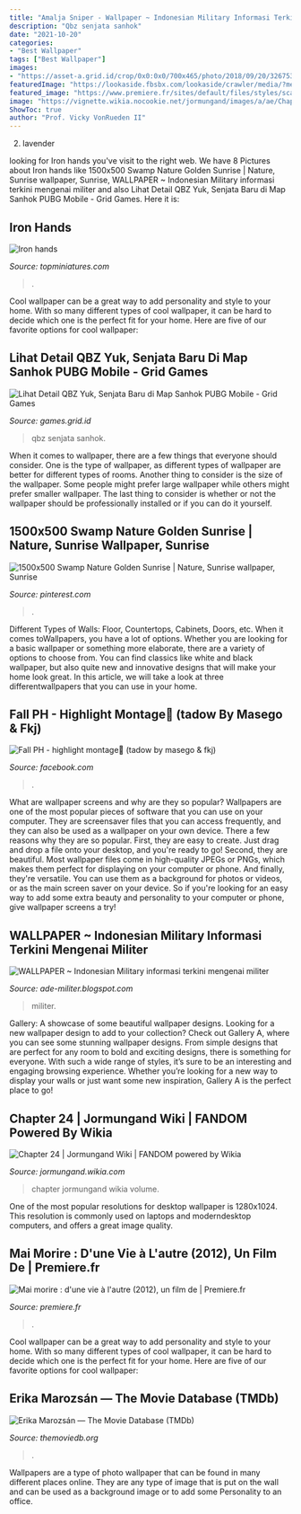 ```yaml
---
title: "Amalja Sniper - Wallpaper ~ Indonesian Military Informasi Terkini Mengenai Militer"
description: "Qbz senjata sanhok"
date: "2021-10-20"
categories:
- "Best Wallpaper"
tags: ["Best Wallpaper"]
images:
- "https://asset-a.grid.id/crop/0x0:0x0/700x465/photo/2018/09/20/3267534364.png"
featuredImage: "https://lookaside.fbsbx.com/lookaside/crawler/media/?media_id=130398492425027"
featured_image: "https://www.premiere.fr/sites/default/files/styles/scale_crop_border_1280x720/public/2018-05/735839.jpg"
image: "https://vignette.wikia.nocookie.net/jormungand/images/a/ae/Chapter_24_title_page.jpg/revision/latest/scale-to-width-down/300?cb=20120917191530"
ShowToc: true
author: "Prof. Vicky VonRueden II"
---
```



2. lavender 

	

		
looking for Iron hands you've visit to the right web. We have 8 Pictures about Iron hands like 1500x500 Swamp Nature Golden Sunrise | Nature, Sunrise wallpaper, Sunrise, WALLPAPER ~ Indonesian Military informasi terkini mengenai militer and also Lihat Detail QBZ Yuk, Senjata Baru di Map Sanhok PUBG Mobile - Grid Games. Here it is:
		
    
## Iron Hands

<img loading=lazy src="https://topminiatures.com/wp-content/uploads/2019/11/iron-hands-sniper-rifle-scouts-11.jpg" onerror="this.onerror=null;this.src='https://tse4.mm.bing.net/th?id=OIP.F1cdMz5ZVTYO38a9gQzyVQHaEK&amp;pid=15.1';" alt="Iron hands">

_Source: topminiatures.com_

>. 

	

Cool wallpaper can be a great way to add personality and style to your home. With so many different types of cool wallpaper, it can be hard to decide which one is the perfect fit for your home. Here are five of our favorite options for cool wallpaper: 

    
## Lihat Detail QBZ Yuk, Senjata Baru Di Map Sanhok PUBG Mobile - Grid Games

<img loading=lazy src="https://asset-a.grid.id/crop/0x0:0x0/700x465/photo/2018/09/20/3267534364.png" onerror="this.onerror=null;this.src='https://tse3.mm.bing.net/th?id=OIP.ai9I6E3IaZJtNuFBtDahqwHaE6&amp;pid=15.1';" alt="Lihat Detail QBZ Yuk, Senjata Baru di Map Sanhok PUBG Mobile - Grid Games">

_Source: games.grid.id_

>qbz senjata sanhok. 

	

When it comes to wallpaper, there are a few things that everyone should consider. One is the type of wallpaper, as different types of wallpaper are better for different types of rooms. Another thing to consider is the size of the wallpaper. Some people might prefer large wallpaper while others might prefer smaller wallpaper. The last thing to consider is whether or not the wallpaper should be professionally installed or if you can do it yourself.

    
## 1500x500 Swamp Nature Golden Sunrise | Nature, Sunrise Wallpaper, Sunrise

<img loading=lazy src="https://i.pinimg.com/originals/6a/2a/6a/6a2a6af87744e906f8d4d5f568438ff6.jpg" onerror="this.onerror=null;this.src='https://tse4.mm.bing.net/th?id=OIP.FxzSVIsjxJtn3BdGUJ-GrQHaFj&amp;pid=15.1';" alt="1500x500 Swamp Nature Golden Sunrise | Nature, Sunrise wallpaper, Sunrise">

_Source: pinterest.com_

>. 

	

Different Types of Walls: Floor, Countertops, Cabinets, Doors, etc.
When it comes toWallpapers, you have a lot of options. Whether you are looking for a basic wallpaper or something more elaborate, there are a variety of options to choose from. You can find classics like white and black wallpaper, but also quite new and innovative designs that will make your home look great. In this article, we will take a look at three differentwallpapers that you can use in your home.

    
## Fall PH - Highlight Montage🥵 (tadow By Masego &amp; Fkj)

<img loading=lazy src="https://lookaside.fbsbx.com/lookaside/crawler/media/?media_id=130398492425027" onerror="this.onerror=null;this.src='https://tse2.mm.bing.net/th?id=OIP.fRpAvHhpWxniClUs6lSdjQHaHc&amp;pid=15.1';" alt="Fall PH - highlight montage🥵 (tadow by masego &amp; fkj)">

_Source: facebook.com_

>. 

	

What are wallpaper screens and why are they so popular?
Wallpapers are one of the most popular pieces of software that you can use on your computer. They are screensaver files that you can access frequently, and they can also be used as a wallpaper on your own device. There a few reasons why they are so popular. First, they are easy to create. Just drag and drop a file onto your desktop, and you're ready to go! Second, they are beautiful. Most wallpaper files come in high-quality JPEGs or PNGs, which makes them perfect for displaying on your computer or phone. And finally, they're versatile. You can use them as a background for photos or videos, or as the main screen saver on your device. So if you're looking for an easy way to add some extra beauty and personality to your computer or phone, give wallpaper screens a try!

    
## WALLPAPER ~ Indonesian Military Informasi Terkini Mengenai Militer

<img loading=lazy src="http://2.bp.blogspot.com/_XUKCo5AKkAM/TMkO3dFChQI/AAAAAAAAAEA/mFUeWX1Z-EY/s1600/PB_back4_1280x1024.jpg" onerror="this.onerror=null;this.src='https://tse2.mm.bing.net/th?id=OIP.i9VuT1dTK6jrb9Dm78WQgQHaF7&amp;pid=15.1';" alt="WALLPAPER ~ Indonesian Military informasi terkini mengenai militer">

_Source: ade-militer.blogspot.com_

>militer. 

	

Gallery: A showcase of some beautiful wallpaper designs.
Looking for a new wallpaper design to add to your collection? Check out Gallery A, where you can see some stunning wallpaper designs. From simple designs that are perfect for any room to bold and exciting designs, there is something for everyone. With such a wide range of styles, it’s sure to be an interesting and engaging browsing experience. Whether you’re looking for a new way to display your walls or just want some new inspiration, Gallery A is the perfect place to go!





	
	
    
## Chapter 24 | Jormungand Wiki | FANDOM Powered By Wikia

<img loading=lazy src="https://vignette.wikia.nocookie.net/jormungand/images/a/ae/Chapter_24_title_page.jpg/revision/latest/scale-to-width-down/300?cb=20120917191530" onerror="this.onerror=null;this.src='https://tse1.mm.bing.net/th?id=OIP.yvYK4fXxavnR3_JR5Mus1gAAAA&amp;pid=15.1';" alt="Chapter 24 | Jormungand Wiki | FANDOM powered by Wikia">

_Source: jormungand.wikia.com_

>chapter jormungand wikia volume. 

	

One of the most popular resolutions for desktop wallpaper is 1280x1024. This resolution is commonly used on laptops and moderndesktop computers, and offers a great image quality.

    
## Mai Morire : D&#039;une Vie à L&#039;autre (2012), Un Film De | Premiere.fr

<img loading=lazy src="https://www.premiere.fr/sites/default/files/styles/scale_crop_border_1280x720/public/2018-05/735839.jpg" onerror="this.onerror=null;this.src='https://tse2.mm.bing.net/th?id=OIP.caprKOvOEKy5knDt3eGpmAHaD4&amp;pid=15.1';" alt="Mai morire : d&#039;une vie à l&#039;autre (2012), un film de | Premiere.fr">

_Source: premiere.fr_

>. 

	

Cool wallpaper can be a great way to add personality and style to your home. With so many different types of cool wallpaper, it can be hard to decide which one is the perfect fit for your home. Here are five of our favorite options for cool wallpaper: 

    
## Erika Marozsán — The Movie Database (TMDb)

<img loading=lazy src="https://www.themoviedb.org/t/p/w150_and_h225_bestv2/ktZgkqpGjbB80wrxrEBZuT3RHYg.jpg" onerror="this.onerror=null;this.src='https://tse3.mm.bing.net/th?id=OIP.YigFQTcaNswxbngzsC3ZqQAAAA&amp;pid=15.1';" alt="Erika Marozsán — The Movie Database (TMDb)">

_Source: themoviedb.org_

>. 

	



Wallpapers are a type of photo wallpaper that can be found in many different places online. They are any type of image that is put on the wall and can be used as a background image or to add some Personality to an office.

